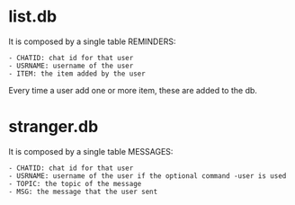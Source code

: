 # list.db

It is composed by a single table REMINDERS:

    - CHATID: chat id for that user
    - USRNAME: username of the user
    - ITEM: the item added by the user
    
Every time a user add one or more item, these are added to the db.

# stranger.db

It is composed by a single table MESSAGES:

    - CHATID: chat id for that user
    - USRNAME: username of the user if the optional command -user is used
    - TOPIC: the topic of the message
    - MSG: the message that the user sent